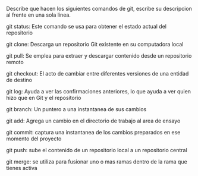 Describe que hacen los siguientes comandos de git, escribe su descripcion al frente en una sola linea.

git status: Este comando se usa para obtener el estado actual del repositorio

git clone:  Descarga un repositorio Git existente en su computadora local

git pull:  Se emplea para extraer y descargar contenido desde un repositorio remoto

git checkout:  El acto de cambiar entre diferentes versiones de una entidad de destino

git log: Ayuda a ver las confirmaciones anteriores, lo que ayuda a ver quien hizo que en Git y el repositorio

git branch:  Un puntero a una instantanea de sus cambios

git add: Agrega un cambio en el directorio de trabajo al area de ensayo

git commit:  captura una instantanea de los cambios preparados en ese momento del proyecto

git push: sube el contenido de un repositorio local a un repositorio central

git merge:  se utiliza para fusionar uno o mas ramas dentro de la rama que tienes activa

